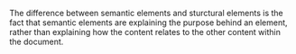 The difference between semantic elements and sturctural elements is the fact that semantic elements are explaining the purpose behind an element, rather than explaining how the content relates to the other content within the document.